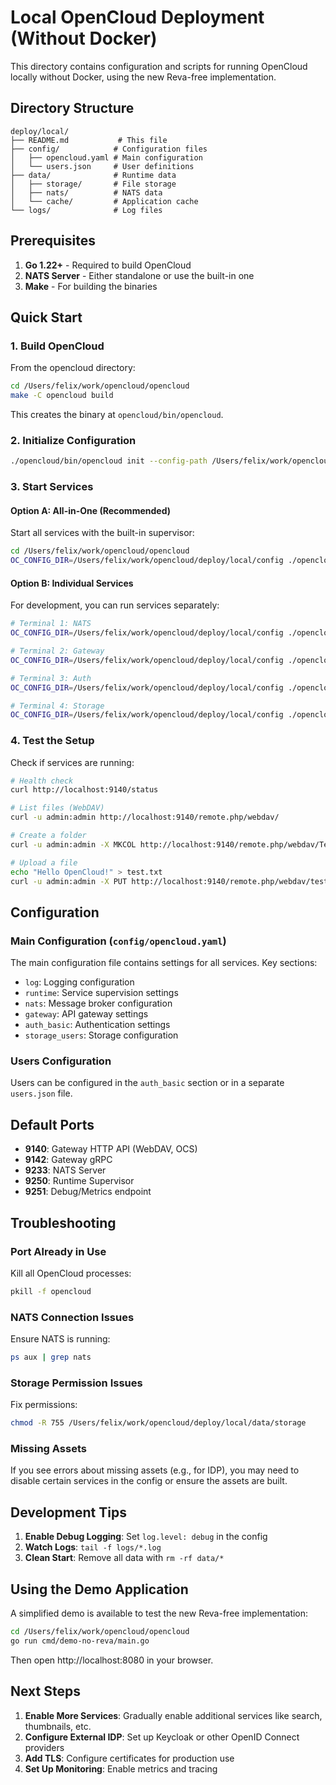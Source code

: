 # Local OpenCloud Deployment (Without Docker)

This directory contains configuration and scripts for running OpenCloud locally without Docker, using the new Reva-free implementation.

## Directory Structure

```
deploy/local/
├── README.md           # This file
├── config/            # Configuration files
│   ├── opencloud.yaml # Main configuration
│   └── users.json     # User definitions
├── data/              # Runtime data
│   ├── storage/       # File storage
│   ├── nats/          # NATS data
│   └── cache/         # Application cache
└── logs/              # Log files
```

## Prerequisites

1. **Go 1.22+** - Required to build OpenCloud
2. **NATS Server** - Either standalone or use the built-in one
3. **Make** - For building the binaries

## Quick Start

### 1. Build OpenCloud

From the opencloud directory:

```bash
cd /Users/felix/work/opencloud/opencloud
make -C opencloud build
```

This creates the binary at `opencloud/bin/opencloud`.

### 2. Initialize Configuration

```bash
./opencloud/bin/opencloud init --config-path /Users/felix/work/opencloud/deploy/local/config
```

### 3. Start Services

#### Option A: All-in-One (Recommended)

Start all services with the built-in supervisor:

```bash
cd /Users/felix/work/opencloud/opencloud
OC_CONFIG_DIR=/Users/felix/work/opencloud/deploy/local/config ./opencloud/bin/opencloud server
```

#### Option B: Individual Services

For development, you can run services separately:

```bash
# Terminal 1: NATS
OC_CONFIG_DIR=/Users/felix/work/opencloud/deploy/local/config ./opencloud/bin/opencloud nats server

# Terminal 2: Gateway
OC_CONFIG_DIR=/Users/felix/work/opencloud/deploy/local/config ./opencloud/bin/opencloud gateway server

# Terminal 3: Auth
OC_CONFIG_DIR=/Users/felix/work/opencloud/deploy/local/config ./opencloud/bin/opencloud auth-basic server

# Terminal 4: Storage
OC_CONFIG_DIR=/Users/felix/work/opencloud/deploy/local/config ./opencloud/bin/opencloud storage-users server
```

### 4. Test the Setup

Check if services are running:

```bash
# Health check
curl http://localhost:9140/status

# List files (WebDAV)
curl -u admin:admin http://localhost:9140/remote.php/webdav/

# Create a folder
curl -u admin:admin -X MKCOL http://localhost:9140/remote.php/webdav/TestFolder

# Upload a file
echo "Hello OpenCloud!" > test.txt
curl -u admin:admin -X PUT http://localhost:9140/remote.php/webdav/test.txt --data-binary @test.txt
```

## Configuration

### Main Configuration (`config/opencloud.yaml`)

The main configuration file contains settings for all services. Key sections:

- `log`: Logging configuration
- `runtime`: Service supervision settings
- `nats`: Message broker configuration
- `gateway`: API gateway settings
- `auth_basic`: Authentication settings
- `storage_users`: Storage configuration

### Users Configuration

Users can be configured in the `auth_basic` section or in a separate `users.json` file.

## Default Ports

- **9140**: Gateway HTTP API (WebDAV, OCS)
- **9142**: Gateway gRPC
- **9233**: NATS Server
- **9250**: Runtime Supervisor
- **9251**: Debug/Metrics endpoint

## Troubleshooting

### Port Already in Use

Kill all OpenCloud processes:

```bash
pkill -f opencloud
```

### NATS Connection Issues

Ensure NATS is running:

```bash
ps aux | grep nats
```

### Storage Permission Issues

Fix permissions:

```bash
chmod -R 755 /Users/felix/work/opencloud/deploy/local/data/storage
```

### Missing Assets

If you see errors about missing assets (e.g., for IDP), you may need to disable certain services in the config or ensure the assets are built.

## Development Tips

1. **Enable Debug Logging**: Set `log.level: debug` in the config
2. **Watch Logs**: `tail -f logs/*.log`
3. **Clean Start**: Remove all data with `rm -rf data/*`

## Using the Demo Application

A simplified demo is available to test the new Reva-free implementation:

```bash
cd /Users/felix/work/opencloud/opencloud
go run cmd/demo-no-reva/main.go
```

Then open http://localhost:8080 in your browser.

## Next Steps

1. **Enable More Services**: Gradually enable additional services like search, thumbnails, etc.
2. **Configure External IDP**: Set up Keycloak or other OpenID Connect providers
3. **Add TLS**: Configure certificates for production use
4. **Set Up Monitoring**: Enable metrics and tracing
